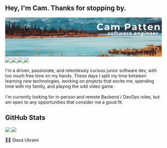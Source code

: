 ## Hey, I'm Cam. Thanks for stopping by.
<div id="header" align="center">
  <img src="./public/github_banner.png"/>
</div>

<div id="badges">
  <a href="https://www.linkedin.com/in/campatten/" target="_blank" rel="noopener noreferrer">
    <img src="https://img.shields.io/badge/LinkedIn-428390?logo=linkedin&logoColor=white&style=for-the-badge"/>
  </a>
  <a href="https://www.hackerrank.com/PamCatten/" target="_blank" rel="noopener noreferrer">
    <img src="https://img.shields.io/badge/HackerRank-99542c?style=for-the-badge&logo=hackerrank&logoColor=white"/>
  </a>
  <a href="mailto:cv.campatten@outlook.com">
    <img src="https://img.shields.io/badge/Email-3c3031?logo=thunderbird&logoColor=white&style=for-the-badge">
  </a>
  <img src="https://komarev.com/ghpvc/?username=PamCatten&color=81bbc6&style=for-the-badge"/>
</div>

I'm a driven, passionate, and relentlessly curious junior software dev, with too much free time on my hands. These days I split my time between learning new technologies, working on projects that excite me, spending time with my family, and playing the odd video game.
<br><br>
I'm currently looking for in-person and remote Backend / DevOps roles, but am open to any opportunities that consider me a good fit. 

## GitHub Stats
<img src="http://github-readme-streak-stats.herokuapp.com?user=PamCatten&theme=transparent&hide_border=true&card_width=500"/><a>
<img src="https://github-readme-stats.vercel.app/api?username=PamCatten&show_icons=true&theme=transparent&hide_border=true&card_width=500"/><a>

💙💛 Slava Ukraini
